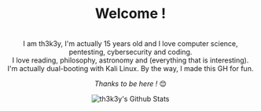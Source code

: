 <div align="center" width="50">

<h1>Welcome !</h1>

</div>

<div align="center">

<br>
I am th3k3y, I'm actually 15 years old and I love computer science, pentesting, cybersecurity and coding.<br>
I love reading, philosophy, astronomy and (everything that is interesting).
I'm actually dual-booting with Kali Linux.
By the way, I made this GH for fun.<br>

<i>Thanks to be here !</i> 😊

</div>

<div align="center">

<img align="center" src="https://github-readme-stats.vercel.app/api?username=th3k3y&include_all_commits=true&count_private=true&show_icons=true&line_height=20&title_color=7A7ADB&icon_color=2234AE&text_color=D3D3D3&bg_color=0,000000,130F40" alt="th3k3y's Github Stats">

</div>
